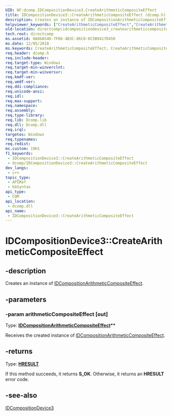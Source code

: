 ```yaml
---
UID: NF:dcomp.IDCompositionDevice3.CreateArithmeticCompositeEffect
title: IDCompositionDevice3::CreateArithmeticCompositeEffect (dcomp.h)
description: Creates an instance of IDCompositionArithmeticCompositeEffect.
helpviewer_keywords: ["CreateArithmeticCompositeEffect","CreateArithmeticCompositeEffect method [DirectComposition]","CreateArithmeticCompositeEffect method [DirectComposition]","IDCompositionDevice3 interface","IDCompositionDevice3 interface [DirectComposition]","CreateArithmeticCompositeEffect method","IDCompositionDevice3.CreateArithmeticCompositeEffect","IDCompositionDevice3::CreateArithmeticCompositeEffect","dcomp/IDCompositionDevice3::CreateArithmeticCompositeEffect","directcomp.idcompositiondevice3_createarithmeticcompositeeffect"]
old-location: directcomp\idcompositiondevice3_createarithmeticcompositeeffect.htm
tech.root: directcomp
ms.assetid: 0A06A546-7FD6-4B3C-86C8-0C5B9417D450
ms.date: 12/05/2018
ms.keywords: CreateArithmeticCompositeEffect, CreateArithmeticCompositeEffect method [DirectComposition], CreateArithmeticCompositeEffect method [DirectComposition],IDCompositionDevice3 interface, IDCompositionDevice3 interface [DirectComposition],CreateArithmeticCompositeEffect method, IDCompositionDevice3.CreateArithmeticCompositeEffect, IDCompositionDevice3::CreateArithmeticCompositeEffect, dcomp/IDCompositionDevice3::CreateArithmeticCompositeEffect, directcomp.idcompositiondevice3_createarithmeticcompositeeffect
req.header: dcomp.h
req.include-header: 
req.target-type: Windows
req.target-min-winverclnt: 
req.target-min-winversvr: 
req.kmdf-ver: 
req.umdf-ver: 
req.ddi-compliance: 
req.unicode-ansi: 
req.idl: 
req.max-support: 
req.namespace: 
req.assembly: 
req.type-library: 
req.lib: Dcomp.lib
req.dll: Dcomp.dll
req.irql: 
targetos: Windows
req.typenames: 
req.redist: 
ms.custom: 19H1
f1_keywords:
 - IDCompositionDevice3::CreateArithmeticCompositeEffect
 - dcomp/IDCompositionDevice3::CreateArithmeticCompositeEffect
dev_langs:
 - c++
topic_type:
 - APIRef
 - kbSyntax
api_type:
 - COM
api_location:
 - dcomp.dll
api_name:
 - IDCompositionDevice3::CreateArithmeticCompositeEffect
---
```


# IDCompositionDevice3::CreateArithmeticCompositeEffect


## -description

Creates an instance of <a href="/windows/desktop/api/dcomp/nn-dcomp-idcompositionarithmeticcompositeeffect">IDCompositionArithmeticCompositeEffect</a>.

## -parameters

### -param arithmeticCompositeEffect [out]

Type: <b><a href="/windows/desktop/api/dcomp/nn-dcomp-idcompositionarithmeticcompositeeffect">IDCompositionArithmeticCompositeEffect</a>**</b>

Receives the created instance of <a href="/windows/desktop/api/dcomp/nn-dcomp-idcompositionarithmeticcompositeeffect">IDCompositionArithmeticCompositeEffect</a>.

## -returns

Type: <b><a href="/windows/win32/com/structure-of-com-error-codes">HRESULT</a></b>

If this method succeeds, it returns <b xmlns:loc="http://microsoft.com/wdcml/l10n">S_OK</b>. Otherwise, it returns an <b xmlns:loc="http://microsoft.com/wdcml/l10n">HRESULT</b> error code.

## -see-also

<a href="/windows/desktop/api/dcomp/nn-dcomp-idcompositiondevice3">IDCompositionDevice3</a>

